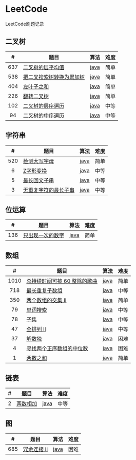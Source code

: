 # LeetCode
LeetCode刷题记录
## 二叉树
| #    | <center>题目</center> | 算法 | 难度 |
| :-:  | :-------------------- | :-:  | :-: |
| 637  | [二叉树的层平均值](https://leetcode-cn.com/problems/average-of-levels-in-binary-tree/) | [java](https://github.com/yefeiwarbler/LeetCode/blob/master/scripts/binary-tree/637.averageOfLevelsInBinaryTree.md) | 简单 |
| 538   | [把二叉搜索树转换为累加树](https://leetcode-cn.com/problems/convert-bst-to-greater-tree/) | [java](https://github.com/yefeiwarbler/LeetCode/blob/master/scripts/binary-tree/538.convertBstToGreaterTree.md) | 简单 |
| 404  | [左叶子之和](https://leetcode-cn.com/problems/sum-of-left-leaves/) | [java](https://github.com/yefeiwarbler/LeetCode/blob/master/scripts/binary-tree/404.sumOfLeftLeaves.md) | 简单 |
| 226  | [翻转二叉树](https://leetcode-cn.com/problems/invert-binary-tree/) | [java](https://github.com/yefeiwarbler/LeetCode/blob/master/scripts/binary-tree/226.invertBianryTree.md) | 简单 |
| 102  | [二叉树的层序遍历](https://leetcode-cn.com/problems/binary-tree-level-order-traversal/) | [java](https://github.com/yefeiwarbler/LeetCode/blob/master/scripts/binary-tree/102.binaryTreeLevelOrderTraversal.md) | 中等 |
| 94   | [二叉树的中序遍历](https://leetcode-cn.com/problems/binary-tree-inorder-traversal/) | [java](https://github.com/yefeiwarbler/LeetCode/blob/master/scripts/binary-tree/94.binaryTreeInorderTraversal.md) | 中等 |

## 字符串
| #    | <center>题目</center> | 算法 | 难度 |
| :-:  | :-------------------- | :-:  | :-: |
| 520  | [检测大写字母](https://leetcode-cn.com/problems/detect-capital/) | [java](https://github.com/yefeiwarbler/LeetCode/blob/master/scripts/string/520.detectCapital.md) | 简单 |
| 6   | [Z字形变换](https://leetcode-cn.com/problems/zigzag-conversion/) | [java](https://github.com/yefeiwarbler/LeetCode/blob/master/scripts/string/6.zigzagConversion.md) | 中等 |
| 5    | [最长回文子串](https://leetcode-cn.com/problems/longest-palindromic-substring/) | [java](https://github.com/yefeiwarbler/LeetCode/blob/master/scripts/string/5.longestPalinDromicSubstring.md) | 中等 |
| 3   | [无重复字符的最长子串](https://leetcode-cn.com/problems/longest-substring-without-repeating-characters/) | [java](https://github.com/yefeiwarbler/LeetCode/blob/master/scripts/string/3.longestSubstringWithoutRepeatingCharcters.md) | 中等 |

## 位运算
| #    | <center>题目</center> | 算法 | 难度 |
| :-:  | :-------------------- | :-:  | :-: |
| 136  | [只出现一次的数字](https://leetcode-cn.com/problems/single-number/) | [java](https://github.com/yefeiwarbler/LeetCode/blob/master/scripts/bit/136.singleNumber.md) | 简单 |

## 数组
| #    | <center>题目</center> | 算法 | 难度 |
| :-:  | :-------------------- | :-:  | :-: |
| 1010 | [总持续时间可被 60 整除的歌曲](https://leetcode-cn.com/problems/pairs-of-songs-with-total-durations-divisible-by-60/) | [java](https://github.com/yefeiwarbler/LeetCode/blob/master/scripts/array/1010.pairsOfSongsWithTotalDurationsDivisibleBy60.md) | 简单 |
| 718  | [最长重复子数组](https://leetcode-cn.com/problems/maximum-length-of-repeated-subarray/) | [java](https://github.com/yefeiwarbler/LeetCode/blob/master/scripts/array/1010.718.maximuLengthOfRepeatedSubarray.md) | 中等 |
| 350  | [两个数组的交集 II](https://leetcode-cn.com/problems/intersection-of-two-arrays-ii/) | [java](https://github.com/yefeiwarbler/LeetCode/blob/master/scripts/array/350.intersectionOfTwoArraysII.md) | 简单 |
| 79   | [单词搜索](https://leetcode-cn.com/problems/word-search/) | [java](https://github.com/yefeiwarbler/LeetCode/blob/master/scripts/array/79.wordSearch.md) | 中等 |
| 78   | [子集](https://leetcode-cn.com/problems/subsets/) | [java](https://github.com/yefeiwarbler/LeetCode/blob/master/scripts/array/78.subsets.md) | 中等 |
| 47   | [全排列 II](https://leetcode-cn.com/problems/permutations-ii/) | [java](https://github.com/yefeiwarbler/LeetCode/blob/master/scripts/array/47.permutationsII.md) | 中等 |
| 37   | [解数独](https://leetcode-cn.com/problems/sudoku-solver/) | [java](https://github.com/yefeiwarbler/LeetCode/blob/master/scripts/array/37.sudokuSolver.md) | 困难 |
| 4    | [寻找两个正序数组的中位数](https://leetcode-cn.com/problems/median-of-two-sorted-arrays/) | [java](https://github.com/yefeiwarbler/LeetCode/blob/master/scripts/array/4.medianOfTwoSortedArrays.md) | 困难 |
| 1    | [两数之和](https://leetcode-cn.com/problems/two-sum/) | [java](https://github.com/yefeiwarbler/LeetCode/blob/master/scripts/array/1.towSum.md) | 简单 |

## 链表
| #    | <center>题目</center> | 算法 | 难度 |
| :-:  | :-------------------- | :-:  | :-: |
| 2    | [两数相加](https://leetcode-cn.com/problems/add-two-numbers/) | [java](https://github.com/yefeiwarbler/LeetCode/blob/master/scripts/list/2.addTwoNumbers.md) | 中等 |

## 图
| #    | <center>题目</center> | 算法 | 难度 |
| :-:  | :-------------------- | :-:  | :-: |
| 685  | [冗余连接 II](https://leetcode-cn.com/problems/redundant-connection-ii/) | [java](https://github.com/yefeiwarbler/LeetCode/blob/master/scripts/graph/685.redundantConnectionII.md) | 困难 |